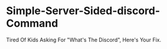 # Simple-Server-Sided-discord-Command
Tired Of Kids Asking For "What's The Discord", Here's Your Fix.
